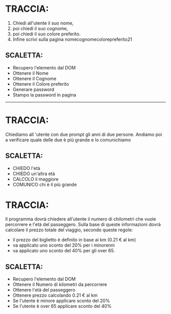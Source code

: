 # TRACCIA:

1. Chiedi all'utente il suo nome,
2. poi chiedi il suo cognome,
3. poi chiedi il suo colore preferito.
4. Infine scrivi sulla pagina nomecognomecolorepreferito21

## SCALETTA:

- Recupero l'elemento dal DOM
- Ottenere il Nome
- Ottenere il Cognome
- Ottenere il Colore preferito
- Generare password
- Stampo la password in pagina

<hr>

# TRACCIA:

Chiediamo all 'utente con due prompt gli anni di due persone. Andiamo poi a verificare
quale delle due è più grande e lo comunichiamo

## SCALETTA:

- CHIEDO l'età
- CHIEDO un'altra età
- CALCOLO il maggiore
- COMUNICO chi è il più grande

# TRACCIA:

Il programma dovrà chiedere all'utente il numero di chilometri che vuole percorrere e l'età del passeggero. Sulla base di queste informazioni dovrà calcolare il prezzo totale del viaggio, secondo queste regole:

- il prezzo del biglietto è definito in base ai km (0.21 € al km)
- va applicato uno sconto del 20% per i minorenni
- va applicato uno sconto del 40% per gli over 65.

## SCALETTA:

- Recupero l'elemento dal DOM
- Ottenere il Numero di kilometri da percorrere
- Ottenere l'età del passeggero
- Ottenere prezzo calcolando 0.21 € al km
- Se l'utente è minore applicare sconto del 20%
- Se l'utente è over 65 applicare sconto del 40%

